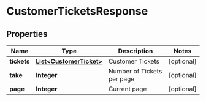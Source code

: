 
# CustomerTicketsResponse

## Properties
Name | Type | Description | Notes
------------ | ------------- | ------------- | -------------
**tickets** | [**List&lt;CustomerTicket&gt;**](CustomerTicket.md) | Customer Tickets |  [optional]
**take** | **Integer** | Number of Tickets per page |  [optional]
**page** | **Integer** | Current page |  [optional]



